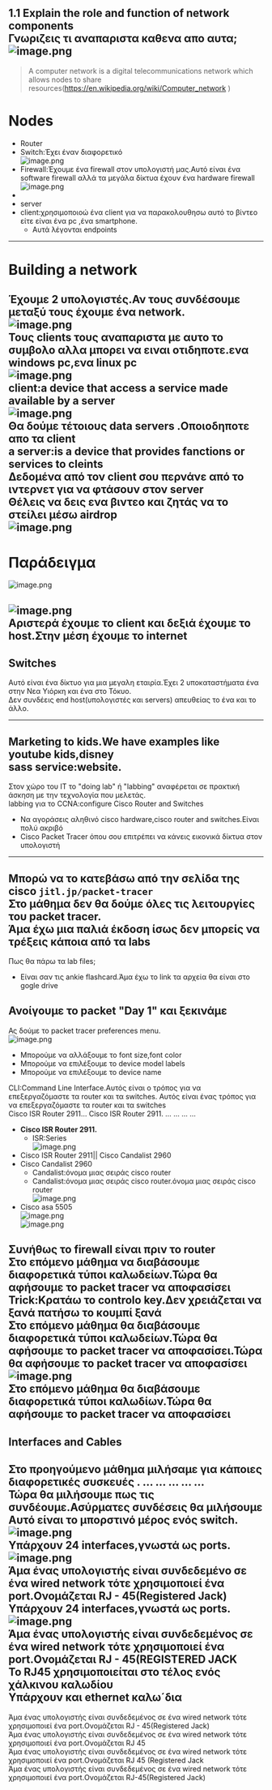 1.1 Explain the role and function of network components   
Γνωριζεις τι αναπαριστα καθενα απο αυτα;   
![image.png](files/image.png)    
 --- 
> A computer network is a digital telecommunications network which allows nodes to share resources(https://en.wikipedia.org/wiki/Computer_network )   

# Nodes   
- Router   
- Switch:Έχει έναν διαφορετικό    
![image.png](files/image_z.png)    
- Firewall:Έχουμε ένα firewall στον υπολογιστή μας.Αυτό είναι ένα software firewall αλλά τα μεγάλα δίκτυα έχουν ένα hardware firewall   
![image.png](files/image_g.png)    
-    
- server   
- client:χρησιμοποιοώ ένα client για να παρακολουθησω αυτό το βίντεο είτε είναι ένα pc ,ένα smartphone.   
    - Αυτά λέγονται endpoints   
 --- 
   
# Building a network   
Έχουμε 2 υπολογιστές.Αν τους συνδέσουμε μεταξύ τους έχουμε ένα network.   
![image.png](files/image_m.png)    
Τους clients τους αναπαριστα με αυτο το συμβολο αλλα μπορει να ειναι οτιδηποτε.ενα windows pc,ενα linux pc   
![image.png](files/image_11.png)    
client:a device that access a service made available by a server   
![image.png](files/image_3.png)    
Θα δούμε τέτοιους data servers .Οποιοδηποτε απο τα client   
a server:is a device that provides fanctions or services to cleints   
Δεδομένα από τον client σου περνάνε από το ιντερνετ για να φτάσουν στον server   
Θέλεις να δεις ενα βιντεο και ζητάς να το στείλει μέσω airdrop   
![image.png](files/image_o.png)    
 --- 
# Παράδειγμα   
![image.png](files/image_w.png)    
   
![image.png](files/image_l.png)    
Αριστερά έχουμε το **client** και δεξιά έχουμε το **host**.Στην μέση έχουμε το internet   
 --- 
## Switches   
Αυτό είναι ένα δίκτυο για μια μεγαλη εταιρία.Έχει 2 υποκαταστήματα ένα στην Νεα Υιόρκη και ένα στο Τόκυο.   
Δεν συνδέεις end host(υπολογιστές και servers) απευθείας το ένα και το άλλο.   
   
 --- 
   
Marketing to kids.We have examples like youtube kids,disney   
sass service:website.   
 --- 
Στον χώρο του IT το "doing lab" ή "labbing" αναφέρεται σε πρακτική άσκηση με την τεχνολογία που μελετάς.   
labbing για το CCNA:configure Cisco Router and Switches   
- Να αγοράσεις αληθινό cisco hardware,cisco router and switches.Είναι πολύ ακριβό   
- Cisco Packet Tracer όπου σου επιτρέπει να κάνεις εικονικά δίκτυα στον υπολογιστή   
 --- 
   
Μπορώ να το κατεβάσω από την σελίδα της cisco `jitl.jp/packet-tracer`   
Στο μάθημα δεν θα δούμε όλες τις λειτουργίες του packet tracer.   
Άμα έχω μια παλιά έκδοση ίσως δεν μπορείς να τρέξεις κάποια από τα labs   
 --- 
Πως θα πάρω τα lab files;   
- Είναι σαν τις ankie flashcard.Άμα έχω το link τα αρχεία θα είναι στο gogle drive   
   
Ανοίγουμε το packet "Day 1" και ξεκινάμε   
 --- 
Ας δούμε το packet tracer preferences menu.    
![image.png](files/image_4.png)    
- Μπορούμε να αλλάξουμε το font size,font color   
- Μπορούμε να επιλέξουμε το device model labels   
- Μπορούμε να επιλέξουμε το device name    
   
CLI:Command Line Interface.Αυτός είναι ο τρόπος για να επεξεργαζόμαστε τα router και τα switches. Αυτός είναι ένας τρόπος για να επεξεργαζόμαστε τα router και τα switches   
Cisco ISR Router 2911… Cisco ISR Router 2911. … … … …     
- **Cisco ISR Router 2911.**   
    - ISR:Series   
![image.png](files/image_r.png)    
- Cisco ISR Router 2911\|\| Cisco Candalist 2960   
- Cisco Candalist 2960   
    - Candalist:όνομα μιας σειράς cisco router   
    - Candalist:όνομα μιας σειράς cisco router.όνομα μιας σειράς cisco router   
![image.png](files/image_1.png)    
- Cisco asa 5505   
![image.png](files/image_7.png)    
![image.png](files/image_j.png)    
   
**Συνήθως το firewall είναι πριν το router**   
Στο επόμενο μάθημα να διαβάσουμε διαφορετικά τύποι καλωδείων.Τώρα θα αφήσουμε το packet tracer να αποφασίσει    
Trick:Κρατάω το controlo key.Δεν χρειάζεται να ξανά πατήσω το κουμπί ξανά   
Στο επόμενο μάθημα θα διαβάσουμε διαφορετικά τύποι καλωδείων.Τώρα θα αφήσουμε το packet tracer να αποφασίσει.**Τώρα θα αφήσουμε το packet tracer να αποφασίσει**        
![image.png](files/image_n.png)    
Στο επόμενο μάθημα θα διαβάσουμε διαφορετικά τύποι καλωδίων.Τώρα θα αφήσουμε το packet tracer να αποφασίσει   
 --- 
## Interfaces and Cables   
Στο προηγούμενο  μάθημα μιλήσαμε για κάποιες διαφορετικές συσκευές . … … … … …      
Τώρα θα μιλήσουμε πως τις συνδέουμε.Ασύρματες συνδέσεις θα μιλήσουμε    
Αυτό είναι το μπορστινό μέρος ενός switch.   
![image.png](files/image_0.png)    
Υπάρχουν 24 interfaces,γνωστά ως ports.   
![image.png](files/image_i.png)    
Άμα ένας υπολογιστής είναι συνδεδεμένο σε ένα wired network τότε χρησιμοποιεί ένα port.Ονομάζεται **RJ - 45(Registered Jack)**   
Υπάρχουν 24 interfaces,γνωστά ως ports.   
![image.png](files/image_x.png)    
Άμα ένας υπολογιστής είναι συνδεδεμένος σε ένα wired network τότε χρησιμοποιεί ένα port.Ονομάζεται RJ - 45(REGISTERED JACK   
Το RJ45 χρησιμοποιείται στο τέλος ενός χάλκινου καλωδίου   
Υπάρχουν και ethernet καλω´δια    
 --- 
Άμα ένας υπολογιστής είναι συνδεδεμένος σε ένα wired network τότε χρησιμοποιεί ένα port.Ονομάζεται RJ - 45(Registered Jack)   
Άμα ένας υπολογιστής είναι συνδεδεμένος σε ένα wired network τότε χρησιμοποιεί ένα port.Ονομάζεται RJ 45    
Άμα ένας υπολογιστής είναι συνδεδεμένος σε ένα wired network τότε χρησιμοποιεί ένα port.Ονομάζεται RJ 45 (Registered Jack   
Άμα ένας υπολογιστής είναι συνδεδεμένος σε ένα wired network τότε χρησιμοποιεί ένα port.Ονομάζεται RJ-45(Registered Jack)   
   
